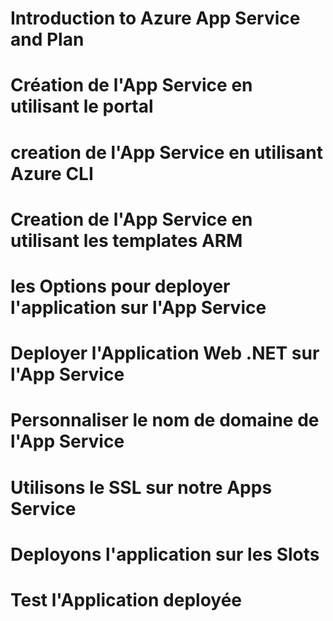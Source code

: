 # Introduction to Azure App Service and Plan 

# Création de l'App Service en utilisant le portal

# creation de l'App Service en utilisant Azure CLI

# Creation de l'App Service en utilisant les templates ARM

# les Options pour deployer l'application sur l'App Service

# Deployer l'Application Web .NET sur l'App Service

# Personnaliser le nom de domaine de l'App Service

# Utilisons le SSL sur notre Apps Service

# Deployons l'application sur les Slots

# Test l'Application deployée
